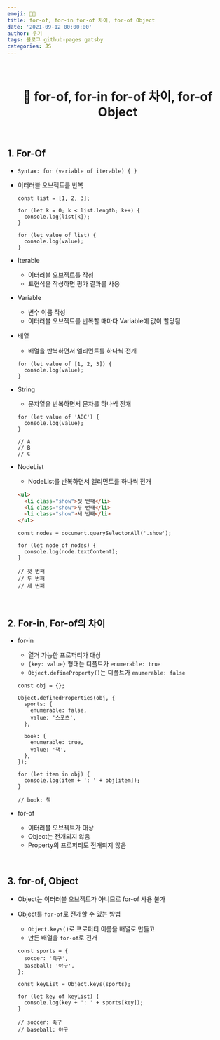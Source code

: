 ```yaml
---
emoji: 👨‍💻
title: for-of, for-in for-of 차이, for-of Object
date: '2021-09-12 00:00:00'
author: 우기
tags: 블로그 github-pages gatsby
categories: JS
---
```


<br>

<h1 align="center">
  👋 for-of, for-in for-of 차이, for-of Object
</h1>

<br>

## 1. For-Of

- `Syntax: for (variable of iterable) { }`
- 이터러블 오브젝트를 반복

  ```tsx
  const list = [1, 2, 3];

  for (let k = 0; k < list.length; k++) {
    console.log(list[k]);
  }

  for (let value of list) {
    console.log(value);
  }
  ```

- Iterable

  - 이터러블 오브젝트를 작성
  - 표현식을 작성하면 평가 결과를 사용

- Variable

  - 변수 이름 작성
  - 이터러블 오브젝트를 반복할 때마다 Variable에 값이 할당됨

- 배열

  - 배열을 반복하면서 엘리먼트를 하나씩 전개

  ```tsx
  for (let value of [1, 2, 3]) {
    console.log(value);
  }
  ```

- String

  - 문자열을 반복하면서 문자를 하나씩 전개

  ```tsx
  for (let value of 'ABC') {
    console.log(value);
  }

  // A
  // B
  // C
  ```

- NodeList

  - NodeList를 반복하면서 엘리먼트를 하나씩 전개

  ```html
  <ul>
    <li class="show">첫 번째</li>
    <li class="show">두 번째</li>
    <li class="show">세 번째</li>
  </ul>
  ```

  ```tsx
  const nodes = document.querySelectorAll('.show');

  for (let node of nodes) {
    console.log(node.textContent);
  }

  // 첫 번째
  // 두 번째
  // 세 번째
  ```

<br>

## 2. For-in, For-of의 차이

- for-in

  - 열거 가능한 프로퍼티가 대상
  - `{key: value}` 형태는 디폴트가 `enumerable: true`
  - `Object.defineProperty()`는 디폴트가 `enumerable: false`

  ```tsx
  const obj = {};

  Object.definedProperties(obj, {
    sports: {
      enumerable: false,
      value: '스포츠',
    },

    book: {
      enumerable: true,
      value: '책',
    },
  });

  for (let item in obj) {
    console.log(item + ': ' + obj[item]);
  }

  // book: 책
  ```

- for-of
  - 이터러블 오브젝트가 대상
  - Object는 전개되지 않음
  - Property의 프로퍼티도 전개되지 않음

<br>

## 3. for-of, Object

- Object는 이터러블 오브젝트가 아니므로 for-of 사용 불가
- Object를 `for-of`로 전개할 수 있는 방법

  - `Object.keys()`로 프로퍼티 이름을 배열로 만들고
  - 만든 배열을 `for-of`로 전개

  ```tsx
  const sports = {
    soccer: '축구',
    baseball: '야구',
  };

  const keyList = Object.keys(sports);

  for (let key of keyList) {
    console.log(key + ': ' + sports[key]);
  }

  // soccer: 축구
  // baseball: 야구
  ```

```toc

```
